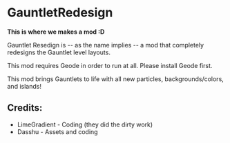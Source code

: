 # GauntletRedesign
**This is where we makes a mod :D**

Gauntlet Resedign is -- as the name implies -- a mod that completely redesigns the Gauntlet level layouts.

This mod requires Geode in order to run at all. Please install Geode first.

This mod brings Gauntlets to life with all new particles, backgrounds/colors, and islands!

## Credits:
- LimeGradient - Coding (they did the dirty work)
- Dasshu - Assets and coding